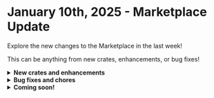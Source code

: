 # January 10th, 2025 - Marketplace Update

Explore the new changes to the Marketplace in the last week!

This can be anything from new crates, enhancements, or bug fixes!

<details>

<summary><strong>New crates and enhancements</strong></summary>

* Refactor: Documenting M365 Environments (ITG/Hudu)

</details>

<details>

<summary><strong>Bug fixes and chores</strong></summary>

* Alert on Users With No MFA Enforced et al
  * Swapped ordering of the type and subtype Jinja evals on the update ticket task so that WF inputs were evaluated first prior to defaulting to the new employee org var.
* Document Groups V2 - ITG/Hudu
  * Added a unique pipe because in unique scenarios sometimes there would be a contact that is a member of a group with the same mail attribute as another user's UPN attribute which would cause duplicate contact records to be tagged.
* Billing Count Report
  * Fixed `MyGlue: Get License Counts` workflow failing due to Jinja issues
  * Update transition criteria for 'handle failure actions' to 1
  * Updated Jinja used to generate CSV (in all three spots) to pop the company field out of it's index and then insert into the first index (so the CSV would always have Company first).
* Compromised User Response
  * Set ticket type to alert by default and falls back to new user if available
  * Fixed an issue where a new ticket is being created instead of updating the provided ticket from the form
* Add Client to Rewst
  * Fixed missing form resource for `Ingram Micro Customer` field
* GWS Onboard
  * Fixed issue with ticket id reference, change from `ticket_details.data.id` to `ticket_details.ticket_id`
  * Fixed issue with NULL approver email evaluating and causing a Jinja failure on the input for the approver task
  * Replaced ProofPoint subworkflow
  * Simplified approval input
  * There was a condition added to hide the Existing Ticket Number field if opened for a sub org. This would cause issues for the MSP running this form for any sub org themselves. Removed the condition.
* GWS Offboard
  * Fixed issue with ticket id reference, change from ticket\_details.data.id to ticket\_details.ticket\_id
  * Simplified approval input

</details>

<details>

<summary><strong>Coming soon!</strong></summary>

* Alert on Users without MFA Enforced
* Update On-Premise User Attributes
* Microsoft Onboarding/Offboarding Refactors

</details>

